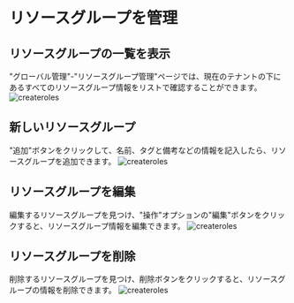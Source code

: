 # リソースグループを管理

## リソースグループの一覧を表示

"グローバル管理"-"リソースグループ管理"ページでは、現在のテナントの下にあるすべてのリソースグループ情報をリストで確認することができます。
![createroles](https://docimages.blob.core.chinacloudapi.cn/images/Console/group/V3resource2.png)

## 新しいリソースグループ
"追加"ボタンをクリックして、名前、タグと備考などの情報を記入したら、リソースグループを追加できます。
![createroles](https://docimages.blob.core.chinacloudapi.cn/images/Console/group/V3resource3.png)

## リソースグループを編集
編集するリソースグループを見つけ、"操作"オプションの"編集"ボタンをクリックすると、リソースグループ情報を編集できます。
![createroles](https://docimages.blob.core.chinacloudapi.cn/images/Console/group/V3resource4.png)

## リソースグループを削除
削除するリソースグループを見つけ、削除ボタンをクリックすると、リソースグループの情報を削除できます。
![createroles](https://docimages.blob.core.chinacloudapi.cn/images/Console/group/V3resource5.png)
